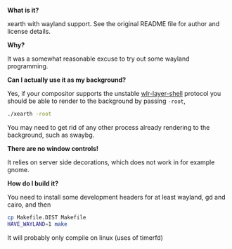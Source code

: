 **What is it?**

xearth with wayland support. See the original README file for author and license details.

**Why?**

It was a somewhat reasonable excuse to try out some wayland programming.

**Can I actually use it as my background?**

Yes, if your compositor supports the unstable
[wlr-layer-shell](https://wayland.app/protocols/wlr-layer-shell-unstable-v1)
protocol you should be able to render to the background by passing `-root`,

```bash
./xearth -root
```

You may need to get rid of any other process already rendering to the
background, such as swaybg.

**There are no window controls!**

It relies on server side decorations, which does not work in for
example gnome.

**How do I build it?**

You need to install some development headers for at least wayland, gd
and cairo, and then

```bash
cp Makefile.DIST Makefile
HAVE_WAYLAND=1 make
```

It will probably only compile on linux (uses of timerfd)
